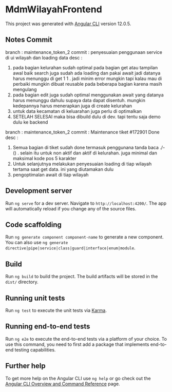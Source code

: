 # MdmWilayahFrontend

This project was generated with [Angular CLI](https://github.com/angular/angular-cli) version 12.0.5.

## Notes Commit

branch : maintenance_token_2
commit : penyesuaian penggunaan service di ui wilayah dan loading data
desc :

1. pada bagian kelurahan sudah optimal pada bagian get atau tampilan awal baik search juga sudah ada loading dan pakai await jadi datanya harus menunggu di get 1 1 . jadi minim error mungkin tapi kalau mau di perbaiki mungkin dibuat reusable pada beberapa bagian karena masih mengulang
2. pada bagian edit juga sudah optimal menggunakan await yang datanya harus menunggu dahulu supaya data dapat disentuh. mungkin kedepannya harus menerapkan juga di create kelurahan
3. untuk data kecamatan di keluarahan juga perlu di optimalkan
4. SETELAH SELESAI maka bisa dibuild dulu di dev. tapi tentu saja demo dulu ke backend


branch : maintenance_token_2
commit : Maintenance tiket #172901 Done
desc :

1. Semua bagian di tiket sudah done termasuk penggunana tanda baca  ./-() . selain itu untuk non aktif dan aktif di kelurahan. juga minimal dan maksimal kode pos 5 karakter
2. Untuk selanjutnya melakukan penyesuaian loading di tiap wilayah tertama saat get data. ini yang diutamakan dulu
3. pengoptimalan await di tiap wilayah

## Development server

Run `ng serve` for a dev server. Navigate to `http://localhost:4200/`. The app will automatically reload if you change any of the source files.

## Code scaffolding

Run `ng generate component component-name` to generate a new component. You can also use `ng generate directive|pipe|service|class|guard|interface|enum|module`.

## Build

Run `ng build` to build the project. The build artifacts will be stored in the `dist/` directory.

## Running unit tests

Run `ng test` to execute the unit tests via [Karma](https://karma-runner.github.io).

## Running end-to-end tests

Run `ng e2e` to execute the end-to-end tests via a platform of your choice. To use this command, you need to first add a package that implements end-to-end testing capabilities.

## Further help

To get more help on the Angular CLI use `ng help` or go check out the [Angular CLI Overview and Command Reference](https://angular.io/cli) page.
